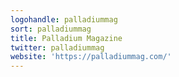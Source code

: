 ```yaml
---
logohandle: palladiummag
sort: palladiummag
title: Palladium Magazine
twitter: palladiummag
website: 'https://palladiummag.com/'
---
```

